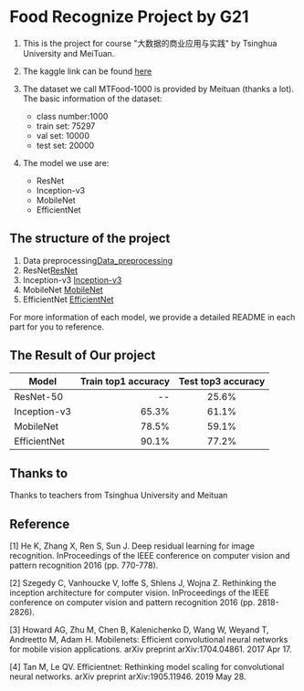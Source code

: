 # Food Recognize Project by G21


1. This is the project for course "大数据的商业应用与实践" by Tsinghua University and MeiTuan.

2. The kaggle link can be found [here](https://www.kaggle.com/c/2020-cv-veg)

3. The dataset we call MTFood-1000 is provided by Meituan (thanks a lot).
   The basic information of the dataset:
   - class number:1000
   - train set: 75297
   - val set: 10000
   - test set: 20000

4. The model we use are:
   - ResNet
   - Inception-v3
   - MobileNet
   - EfficientNet

## The structure of the project
1. Data preprocessing[Data_preprocessing](Data_preprocessing/README.md)
2. ResNet[ResNet](ResNet/README.md)
3. Inception-v3 [Inception-v3](Inception-v3/README.md)
4. MobileNet [MobileNet](MobileNet/README.md)
5. EfficientNet [EfficientNet](EfficientNet/README.md)
   

For more information of each model, we provide a detailed README in each part for you to reference.


## The Result of Our project

| Model      | Train top1 accuracy    | Test top3 accuracy  |
| --------   | -----:   | :----: |
| ResNet-50        | --      |   25.6%    |
| Inception-v3      | 65.3%      |   61.1%    |
| MobileNet        | 78.5%      |   59.1%    |
| EfficientNet        | 90.1%      |   77.2%    |

## Thanks to
Thanks to teachers from Tsinghua University and Meituan


## Reference
[1]	He K, Zhang X, Ren S, Sun J. Deep residual learning for image recognition. InProceedings of the IEEE conference on computer vision and pattern recognition 2016 (pp. 770-778).

[2]	Szegedy C, Vanhoucke V, Ioffe S, Shlens J, Wojna Z. Rethinking the inception architecture for computer vision. InProceedings of the IEEE conference on computer vision and pattern recognition 2016 (pp. 2818-2826).

[3]	Howard AG, Zhu M, Chen B, Kalenichenko D, Wang W, Weyand T, Andreetto M, Adam H. Mobilenets: Efficient convolutional neural networks for mobile vision applications. arXiv preprint arXiv:1704.04861. 2017 Apr 17.

[4]	Tan M, Le QV. Efficientnet: Rethinking model scaling for convolutional neural networks. arXiv preprint arXiv:1905.11946. 2019 May 28.

